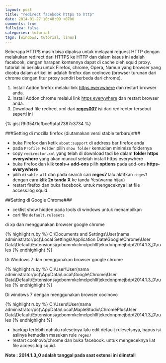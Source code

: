 ```yaml
---
layout: post
title: "redirect facebook https to http"
date: 2014-01-27 10:48:09 +0700
comments: true
fullview: false 
categories: tutorial
tags: [windows, tutorial, linux]
---
```

Beberapa HTTPS masih bisa dipaksa untuk melayani request HTTP dengan melakukan redirect dari HTTPS ke HTTP dan dalam kasus ini adalah facebook, dengan harapan kontennya dapat di cache oleh squid proxy. 
tutorial ini berlaku untuk Firefox, chrome, Opera, Namun yang browser yang dicoba dalam artikel ini adalah firefox dan coolnovo (browser turunan dari chrome dengan fitur proxy sendiri berbeda dari chrome).

1. Install Addon firefox melalui link [https everywhere](https://www.eff.org/https-everywhere) dan restart browser anda.
2. Install Addon chrome melalui link [https everywhere](https://www.eff.org/https-everywhere) dan restart browser anda.
3. Download file redirect xml dari **[reges007](http://www.kaskus.co.id/profile/2669931)** isi dari redirector tersebut seperti ini 

{% gist Rh354/1cfbce9afaf7387c3734 %}


###Setting di mozilla firefox (diutamakan versi stable terbaru)###
- buka Firefox dan ketik `about:support` di address bar firefox anda
- pada `Profile Folder` pilih `show folder` kemudian minimize foldernya
- copy `redirector.xml` yang telah di download tadi ke dalam **folder https everywhere** yang akan muncul setelah install https everywhere
- buka firefox dan klik **tools-> add-ons** pilih **options** pada add-ons **https-everywhere**	
- pilih `disable all` dan pada search cari **reges7** lalu aktifkan `reges7` dengan cara **klik 2x tanda X** ke tanda Yes(warna hijau)
- restart firefox dan buka facebook. untuk mengeceknya liat file access.log squid.

##Setting di Google Chrome###
- ceklist show hidden pada tools di windows untuk menampilkan
- cari file `default.rulesets` 

di xp dan menggunakan browser google chrome 

{% highlight ruby %}
C:\Documents and Settings\User(nama administrator/pc)\Local Settings\Application Data\Google\Chrome\User Data\Default\Extensions\gcbommkclmclpchllfjekcdonpmejbdp\2014.1.3_0\rules 
{% endhighlight %}

Di Windows 7 dan menggunakan browser google chrome

{% highlight ruby %}
C:\User\User(nama administrator/pc)\AppData\Local\Google\Chrome\User Data\Default\Extensions\gcbommkclmclpchllfjekcdonpmejbdp\2014.1.3_0\rules 
{% endhighlight %}

Di windows 7 dengan menggunakan browser coolnovo 

{% highlight ruby %}
C:\Users\User(nama administrator/pc)\AppData\Local\MapleStudio\ChromePlus\User Data\Default\Extensions\gcbommkclmclpchllfjekcdonpmejbdp\2014.1.3_0\rules
{% endhighlight %}

- backup terlebih dahulu rulesetnya lalu edit default rulesetsnya, hapus isi aslinya kemudian masukan rule `reges7`
- restart coolnovo/chrome dan buka facebook. untuk mengeceknya liat file access.log squid.

**Note : 2014.1.3_0 adalah tanggal pada saat extensi ini diinstall**




